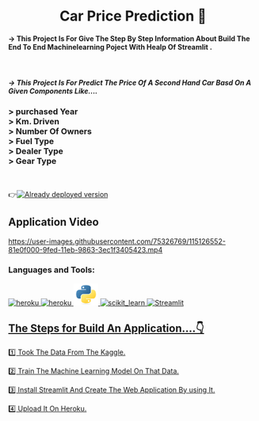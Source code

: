 <h1 align="center">Car Price Prediction 🚗</h1>

<h4> -> This Project Is For Give The Step By Step Information About Build The End To End Machinelearning  Poject With Healp Of Streamlit . </h4> <br/>

  <h5>-> This Project Is For Predict The Price Of A Second Hand Car Basd On A Given Components Like....</h5>
       <h3>
       >  purchased Year <br/>
       >  Km. Driven  <br/>
       >  Number Of Owners  <br/>
       >  Fuel Type  <br/>
       >  Dealer Type  <br/>
       >  Gear Type  <br/>
      </h3>
      <br/>
      
  👉[![Already deployed version](https://raw.githubusercontent.com/vasantvohra/TrashNet/master/hr.svg)](https://carprice-predictionapp.herokuapp.com/)
   
      
<h2>Application Video</h2>

https://user-images.githubusercontent.com/75326769/115126552-81e0f000-9fed-11eb-9863-3ec1f3405423.mp4
 
    
    
   <h3 align="left">Languages and Tools:</h3>
   <p align="left"> 
   <a href="https://heroku.com" target="_blank"> <img src="https://www.vectorlogo.zone/logos/heroku/heroku-icon.svg" alt="heroku" width="35" height="35"/> </a>
  <a href="https://github.com" target="_blank"> <img src="https://cdn4.iconfinder.com/data/icons/iconsimple-logotypes/512/github-512.png" alt="heroku" width="40" height="40"/>     </a>
   <a href="https://www.python.org" target="_blank"> <img src="https://raw.githubusercontent.com/devicons/devicon/master/icons/python/python-original.svg" alt="python"                  width="50" height="45" /> </a> 
   <a href="https://scikit-learn.org/" target="_blank"> <img src="https://upload.wikimedia.org/wikipedia/commons/0/05/Scikit_learn_logo_small.svg" alt="scikit_learn" width="50"       height="50"> </a> 
   <a href="https://streamlit.io/" target="_blank"> <img src="https://jobs.dataumbrella.org/logos/1599482738-streamlit2.png" alt="Streamlit" width="55"  height="50" </a>
  
   
  </p>
  

 <h2>The Steps for Build An Application....👇</h2> 
 
 1️⃣ Took The Data From The Kaggle. 
 
 2️⃣ Train The Machine Learning Model On That Data.
 
 3️⃣ Install Streamlit And Create The Web Application By using It.

 4️⃣ Upload It On Heroku.


